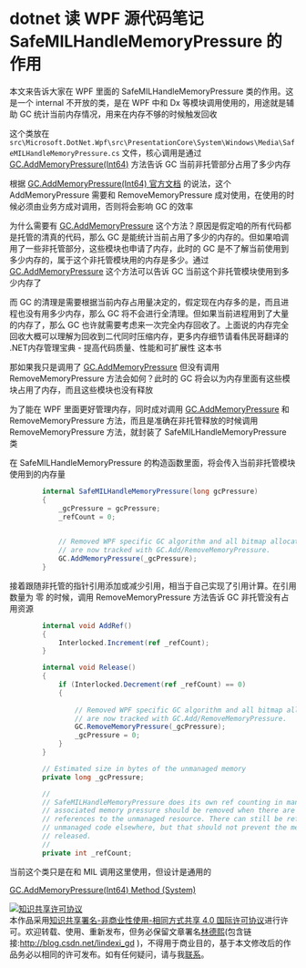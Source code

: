 
# dotnet 读 WPF 源代码笔记 SafeMILHandleMemoryPressure 的作用

本文来告诉大家在 WPF 里面的 SafeMILHandleMemoryPressure 类的作用。这是一个 internal 不开放的类，是在 WPF 中和 Dx 等模块调用使用的，用途就是辅助 GC 统计当前内存情况，用来在内存不够的时候触发回收

<!--more-->


<!-- CreateTime:2020/12/25 9:09:44 -->


<!-- 发布 -->

这个类放在 `src\Microsoft.DotNet.Wpf\src\PresentationCore\System\Windows\Media\SafeMILHandleMemoryPressure.cs` 文件，核心调用是通过 [GC.AddMemoryPressure(Int64)](https://docs.microsoft.com/en-us/dotnet/api/system.gc.addmemorypressure?WT.mc_id=WD-MVP-5003260 ) 方法告诉 GC 当前非托管部分占用了多少内存

根据 [GC.AddMemoryPressure(Int64) 官方文档](https://docs.microsoft.com/en-us/dotnet/api/system.gc.addmemorypressure?WT.mc_id=WD-MVP-5003260 ) 的说法，这个 AddMemoryPressure 需要和 RemoveMemoryPressure 成对使用，在使用的时候必须由业务方成对调用，否则将会影响 GC 的效率

为什么需要有 [GC.AddMemoryPressure](https://docs.microsoft.com/en-us/dotnet/api/system.gc.addmemorypressure?WT.mc_id=WD-MVP-5003260 ) 这个方法？原因是假定咱的所有代码都是托管的清真的代码，那么 GC 是能统计当前占用了多少的内存的。但如果咱调用了一些非托管部分，这些模块也申请了内存，此时的 GC 是不了解当前使用到多少内存的，属于这个非托管模块用的内存是多少。通过 [GC.AddMemoryPressure](https://docs.microsoft.com/en-us/dotnet/api/system.gc.addmemorypressure?WT.mc_id=WD-MVP-5003260 ) 这个方法可以告诉 GC 当前这个非托管模块使用到多少内存了

而 GC 的清理是需要根据当前内存占用量决定的，假定现在内存多的是，而且进程也没有用多少内存，那么 GC 将不会进行全清理。但如果当前进程用到了大量的内存了，那么 GC 也许就需要考虑来一次完全内存回收了。上面说的内存完全回收大概可以理解为回收到二代同时压缩内存，更多内存细节请看伟民哥翻译的 .NET内存管理宝典 - 提高代码质量、性能和可扩展性 这本书

那如果我只是调用了 [GC.AddMemoryPressure](https://docs.microsoft.com/en-us/dotnet/api/system.gc.addmemorypressure?WT.mc_id=WD-MVP-5003260 ) 但没有调用 RemoveMemoryPressure 方法会如何？此时的 GC 将会以为内存里面有这些模块占用了内存，而且这些模块也没有释放

为了能在 WPF 里面更好管理内存，同时成对调用 [GC.AddMemoryPressure](https://docs.microsoft.com/en-us/dotnet/api/system.gc.addmemorypressure?WT.mc_id=WD-MVP-5003260 ) 和 RemoveMemoryPressure 方法，而且是准确在非托管释放的时候调用 RemoveMemoryPressure 方法，就封装了 SafeMILHandleMemoryPressure 类

在 SafeMILHandleMemoryPressure 的构造函数里面，将会传入当前非托管模块使用到的内存量

```csharp
        internal SafeMILHandleMemoryPressure(long gcPressure)
        {
            _gcPressure = gcPressure;
            _refCount = 0;

            
            // Removed WPF specific GC algorithm and all bitmap allocations/deallocations
            // are now tracked with GC.Add/RemoveMemoryPressure.
            GC.AddMemoryPressure(_gcPressure);
        }
```

接着跟随非托管的指针引用添加或减少引用，相当于自己实现了引用计算。在引用数量为 零 的时候，调用 RemoveMemoryPressure 方法告诉 GC 非托管没有占用资源

```csharp
        internal void AddRef()
        {
            Interlocked.Increment(ref _refCount);
        }

        internal void Release()
        {
            if (Interlocked.Decrement(ref _refCount) == 0)
            {
                
                // Removed WPF specific GC algorithm and all bitmap allocations/deallocations
                // are now tracked with GC.Add/RemoveMemoryPressure.
                GC.RemoveMemoryPressure(_gcPressure);
                _gcPressure = 0;
            }
        }

        // Estimated size in bytes of the unmanaged memory
        private long _gcPressure;

        //
        // SafeMILHandleMemoryPressure does its own ref counting in managed code, because the
        // associated memory pressure should be removed when there are no more managed
        // references to the unmanaged resource. There can still be references to it from
        // unmanaged code elsewhere, but that should not prevent the memory pressure from being
        // released.
        //
        private int _refCount;
```

当前这个类只是在和 MIL 调用这里使用，但设计是通用的

[GC.AddMemoryPressure(Int64) Method (System)](https://docs.microsoft.com/en-us/dotnet/api/system.gc.addmemorypressure?WT.mc_id=WD-MVP-5003260)





<a rel="license" href="http://creativecommons.org/licenses/by-nc-sa/4.0/"><img alt="知识共享许可协议" style="border-width:0" src="https://licensebuttons.net/l/by-nc-sa/4.0/88x31.png" /></a><br />本作品采用<a rel="license" href="http://creativecommons.org/licenses/by-nc-sa/4.0/">知识共享署名-非商业性使用-相同方式共享 4.0 国际许可协议</a>进行许可。欢迎转载、使用、重新发布，但务必保留文章署名[林德熙](http://blog.csdn.net/lindexi_gd)(包含链接:http://blog.csdn.net/lindexi_gd )，不得用于商业目的，基于本文修改后的作品务必以相同的许可发布。如有任何疑问，请与我[联系](mailto:lindexi_gd@163.com)。